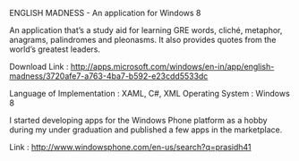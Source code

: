 ENGLISH MADNESS - An application for Windows 8

An application that’s a study aid for learning GRE words, cliché, metaphor, anagrams, 
palindromes and pleonasms. It also provides quotes from the world’s greatest leaders.

Download Link : http://apps.microsoft.com/windows/en-in/app/english-madness/3720afe7-a763-4ba7-b592-e23cdd5533dc

Language of Implementation : XAML, C#, XML
Operating System : Windows 8


I started developing apps for the Windows Phone platform as a hobby during my under graduation and 
published a few apps in the marketplace. 

Link : http://www.windowsphone.com/en-us/search?q=prasidh41
